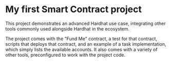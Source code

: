 # My first Smart Contract project

This project demonstrates an advanced Hardhat use case, integrating other tools commonly used alongside Hardhat in the ecosystem.

The project comes with the "Fund Me" contract, a test for that contract, scripts that deploys that contract, and an example of a task implementation, which simply lists the available accounts. It also comes with a variety of other tools, preconfigured to work with the project code.

